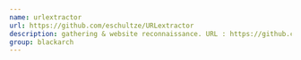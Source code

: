 ```yaml
---
name: urlextractor
url: https://github.com/eschultze/URLextractor
description: gathering & website reconnaissance. URL : https://github.com/eschultze/URLextractor Groups : blackarch blackarch-webapp blackarch-recon
group: blackarch
---
```

